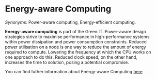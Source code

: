 # Energy-aware Computing


<!-- (Sustainability) -->

*Synonyms*: Power-aware computing, Energy-efficient computing.


**Energy-aware computing** is part of the Green IT. Power-aware design strategies strive to maximise performance in high-performance systems within power dissipation and power consumption constraints. Reduced power utilisation on a node is one way to reduce the amount of energy required to compute. Lowering the frequency at which the CPU works on one approach to do this. Reduced clock speed, on the other hand, increases the time to solution, posing a potential compromise.

You can find futher information about Energy-aware Computing [here](../../Societal_and_Environmental_Wellbeing/power_aware.md)
